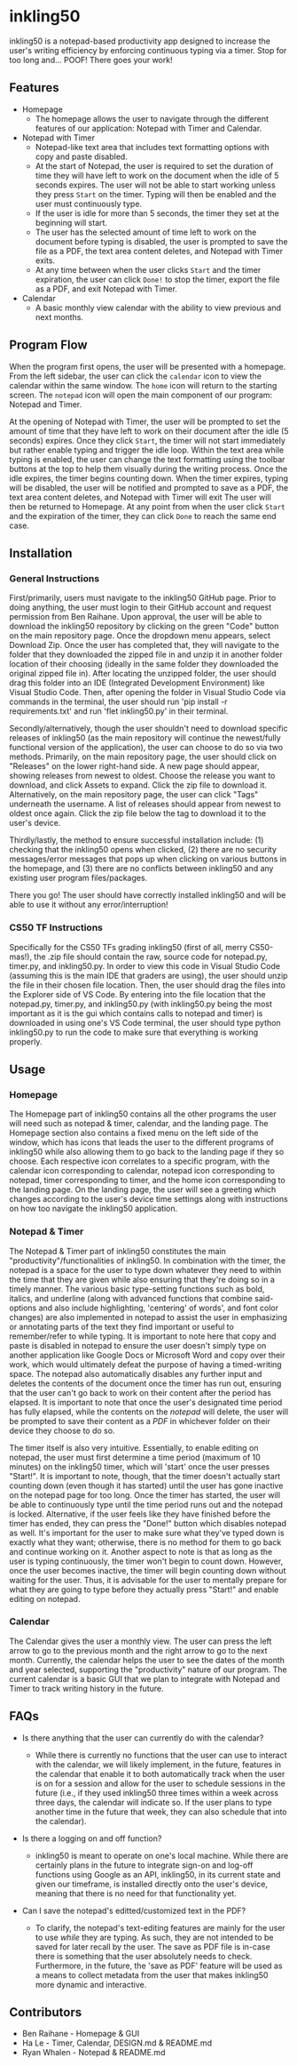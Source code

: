 # inkling50
inkling50 is a notepad-based productivity app designed to increase the user's writing efficiency by enforcing continuous typing via a timer. Stop for too long and... POOF! There goes your work! 

## Features
- Homepage
  - The homepage allows the user to navigate through the different features of our application: Notepad with Timer and Calendar.
- Notepad with Timer
  - Notepad-like text area that includes text formatting options with copy and paste disabled.
  - At the start of Notepad, the user is required to set the duration of time they will have left to work on the document when the idle of 5 seconds expires. The user will not be able to start working unless they press `Start` on the timer. Typing will then be enabled and the user must continuously type.
  - If the user is idle for more than 5 seconds, the timer they set at the beginning will start.
  - The user has the selected amount of time left to work on the document before typing is disabled, the user is prompted to save the file as a PDF, the text area content deletes, and Notepad with Timer exits.
  - At any time between when the user clicks `Start` and the timer expiration, the user can click `Done!` to stop the timer, export the file as a PDF, and exit Notepad with Timer.
- Calendar
  - A basic monthly view calendar with the ability to view previous and next months.

## Program Flow

When the program first opens, the user will be presented with a homepage. From the left sidebar, the user can click the `calendar` icon to view the calendar within the same window. The `home` icon will return to the starting screen. The `notepad` icon will open the main component of our program: Notepad and Timer.

At the opening of Notepad with Timer, the user will be prompted to set the amount of time that they have left to work on their document after the idle (5 seconds) expires. Once they click `Start`, the timer will not start immediately but rather enable typing and trigger the idle loop. Within the text area while typing is enabled, the user can change the text formatting using the toolbar buttons at the top to help them visually during the writing process. Once the idle expires, the timer begins counting down. When the timer expires, typing will be disabled, the user will be notified and prompted to save as a PDF, the text area content deletes, and Notepad with Timer will exit The user will then be returned to Homepage. At any point from when the user click `Start` and the expiration of the timer, they can click `Done` to reach the same end case.

## Installation

### General Instructions


First/primarily, users must navigate to the inkling50 GitHub page. Prior to doing anything, the user must login to their GitHub account and request permission from Ben Raihane. Upon approval, the user will be able to download the inkling50 repository by clicking on the green "Code" button on the main repository page. Once the dropdown menu appears, select Download Zip. Once the user has completed that, they will navigate to the folder that they downloaded the zipped file in and unzip it in another folder location of their choosing (ideally in the same folder they downloaded the original zipped file in). After locating the unzipped folder, the user should drag this folder into an IDE (Integrated Development Environment) like Visual Studio Code. Then, after opening the folder in Visual Studio Code via commands in the terminal, the user should run 'pip install -r requirements.txt' and run 'flet inkling50.py' in their terminal. 

Secondly/alternatively, though the user shouldn't need to download specific releases of inkling50 (as the main repository will continue the newest/fully functional version of the application), the user can choose to do so via two methods. Primarily, on the main repository page, the user should click on "Releases" on the lower right-hand side. A new page should appear, showing releases from newest to oldest. Choose the release you want to download, and click Assets to expand. Click the zip file to download it. Alternatively, on the main repository page, the user can click "Tags" underneath the username. A list of releases should appear from newest to oldest once again. Click the zip file below the tag to download it to the user's device. 

Thirdly/lastly, the method to ensure successful installation include: (1) checking that the inkling50 opens when clicked, (2) there are no security messages/error messages that pops up when clicking on various buttons in the homepage, and (3) there are no conflicts between inkling50 and any existing user program files/packages. 

There you go! The user should have correctly installed inkling50 and will be able to use it without any error/interruption! 

### CS50 TF Instructions

Specifically for the CS50 TFs grading inkling50 (first of all, merry CS50-mas!), the .zip file should contain the raw, source code for notepad.py, timer.py, and inkling50.py. In order to view this code in Visual Studio Code (assuming this is the main IDE that graders are using), the user should unzip the file in their chosen file location. Then, the user should drag the files into the Explorer side of VS Code. By entering into the file location that the notepad.py, timer.py, and inkling50.py (with inkling50.py being the most important as it is the gui which contains calls to notepad and timer) is downloaded in using one's VS Code terminal, the user should type python inkling50.py to run the code to make sure that everything is working properly.

## Usage

### Homepage

The Homepage part of inkling50 contains all the other programs the user will need such as notepad & timer, calendar, and the landing page. The Homepage section also contains a fixed menu on the left side of the window, which has icons that leads the user to the different programs of inkling50 while also allowing them to go back to the landing page if they so choose. Each respective icon correlates to a specific program, with the calendar icon corresponding to calendar, notepad icon corresponding to notepad, timer corresponding to timer, and the home icon corresponding to the landing page. On the landing page, the user will see a greeting which changes according to the user's device time settings along with instructions on how too navigate the inkling50 application.

### Notepad & Timer

The Notepad & Timer part of inkling50 constitutes the main "productivity"/functionalities of inkling50. In combination with the timer, the notepad is a space for the user to type down whatever they need to within the time that they are given while also ensuring that they're doing so in a timely manner. The various basic type-setting functions such as bold, italics, and underline (along with advanced functions that combine said-options and also include highlighting, 'centering' of words', and font color changes) are also implemented in notepad to assist the user in emphasizing or annotating parts of the text they find important or useful to remember/refer to while typing. It is important to note here that copy and paste is disabled in notepad to ensure the user doesn't simply type on another application like Google Docs or Microsoft Word and copy over their work, which would ultimately defeat the purpose of having a timed-writing space. The notepad also automatically disables any further input and deletes the contents of the document once the timer has run out, ensuring that the user can't go back to work on their content after the period has elapsed. It is important to note that once the user's designated time period has fully elapsed, while the contents on the *notepad* will delete, the user will be prompted to save their content as a *PDF* in whichever folder on their device they choose to do so.

The timer itself is also very intuitive. Essentially, to enable editing on notepad, the user must first determine a time period (maximum of 10 minutes) on the inkling50 timer, which will 'start' once the user presses "Start!". It is important to note, though, that the timer doesn't actually start counting down (even though it has started) until the user has gone inactive on the notepad page for too long. Once the timer has started, the user will be able to continuously type until the time period runs out and the notepad is locked. Alternative, if the user feels like they have finished before the timer has ended, they can press the "Done!" button which disables notepad as well. It's important for the user to make sure what they've typed down is exactly what they want; otherwise, there is no method for them to go back and continue working on it. Another aspect to note is that as long as the user is typing continuously, the timer won't begin to count down. However, once the user becomes inactive, the timer will begin counting down without waiting for the user. Thus, it is advisable for the user to mentally prepare for what they are going to type before they actually press "Start!" and enable editing on notepad.  

### Calendar

The Calendar gives the user a monthly view. The user can press the left arrow to go to the previous month and the right arrow to go to the next month. Currently, the calendar helps the user to see the dates of the month and year selected, supporting the "productivity" nature of our program. The current calendar is a basic GUI that we plan to integrate with Notepad and Timer to track writing history in the future.

## FAQs 

- Is there anything that the user can currently do with the calendar?
  - While there is currently no functions that the user can use to interact with the calendar, we will likely implement, in the future, features in the calendar that enable it to both automatically track when the user is on for a session and allow for the user to schedule sessions in the future (i.e., if they used inkling50 three times within a week across three days, the calendar will indicate so. If the user plans to type another time in the future that week, they can also schedule that into the calendar).

- Is there a logging on and off function?
  - inkling50 is meant to operate on one's local machine. While there are certainly plans in the future to integrate sign-on and log-off functions using Google as an API, inkling50, in its current state and given our timeframe, is installed directly onto the user's device, meaning that there is no need for that functionality yet.

- Can I save the notepad's editted/customized text in the PDF?
  - To clarify, the notepad's text-editing features are mainly for the user to use *while* they are typing. As such, they are not intended to be saved for later recall by the user. The save as PDF file is in-case there is something that the user absolutely needs to check. Furthermore, in the future, the 'save as PDF' feature will be used as a means to collect metadata from the user that makes inkling50 more dynamic and interactive.

## Contributors
- Ben Raihane - Homepage & GUI
- Ha Le - Timer, Calendar, DESIGN.md & README.md
- Ryan Whalen - Notepad & README.md
